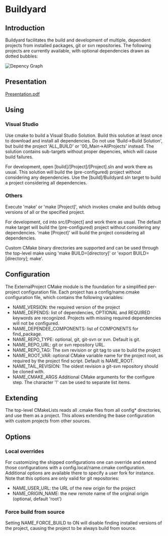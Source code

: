 # Buildyard

## Introduction

Buildyard facilitates the build and development of multiple, dependent
projects from installed packages, git or svn repositories. The following
projects are currently available, with optional dependencies drawn as
dotted bubbles:

![Depency Graph](http://eyescale.github.com/images/all.png)

## Presentation

[Presentation.pdf](https://github.com/BlueBrain/Buildyard/blob/master/doc/Presentation.pdf?raw=true)

## Using

### Visual Studio

Use cmake to build a Visual Studio Solution. Build this solution at
least once to download and install all dependencies. Do not use
'Build->Build Solution', but build the project 'ALL_BUILD' or
'00_Main->AllProjects' instead. The solution contains sub-targets without
proper depencies, which will cause build failures.

For development, open [build]/[Project]/[Project].sln and work there as
usual. This solution will build the (pre-configured) project without
considering any dependencies. Use the [build]/Buildyard.sln target to
build a project considering all dependencies.

### Others

Execute 'make' or 'make [Project]', which invokes cmake and builds debug
versions of all or the specified project.

For development, cd into src/[Project] and work there as usual. The
default make target will build the (pre-configured) project without
considering any dependencies. 'make [Project]' will build the project
considering all dependencies.

Custom CMake binary directories are supported and can be used through
the top-level make using 'make BUILD=[directory]' or 'export
BUILD=[directory]; make'.

## Configuration

The ExternalProject CMake module is the foundation for a simplified
per-project configuration file. Each project has a config/name.cmake
configuration file, which contains the following variables:

* NAME\_VERSION: the required version of the project
* NAME\_DEPENDS: list of dependencies, OPTIONAL and REQUIRED keywords
  are recognized. Projects with missing required dependencies will not
  be configured.
* NAME\_DEPENDEE\_COMPONENTS: list of COMPONENTS for find_package.
* NAME\_REPO\_TYPE: optional, git, git-svn or svn. Default is git.
* NAME\_REPO\_URL: git or svn repository URL.
* NAME\_REPO\_TAG: The svn revision or git tag to use to build the project
* NAME\_ROOT\_VAR: optional CMake variable name for the project root,
  as required by the project find script. Default is NAME\_ROOT.
* NAME\_TAIL\_REVISION: The oldest revision a git-svn repository should
  be cloned with.
* NAME\_CMAKE\_ARGS Additional CMake arguments for the configure
  step. The character '!' can be used to separate list items.

## Extending

The top-level CMakeLists reads all .cmake files from all config*
directories, and use them as a project. This allows extending the base
configuration with custom projects from other sources.

## Options
### Local overrides

For customizing the shipped configurations one can override and extend those
configurations with a config.local/name.cmake configuration. Additional options
are available there to specify a user fork for instance. Note that this options
are only valid for git repositories:

* NAME\_USER\_URL: the URL of the new origin for the project
* NAME\_ORIGIN\_NAME: the new remote name of the original origin
  (optional, default 'root')

### Force build from source

Setting NAME\_FORCE\_BUILD to ON will disable finding installed versions
of the project, causing the project to be always build from source.
